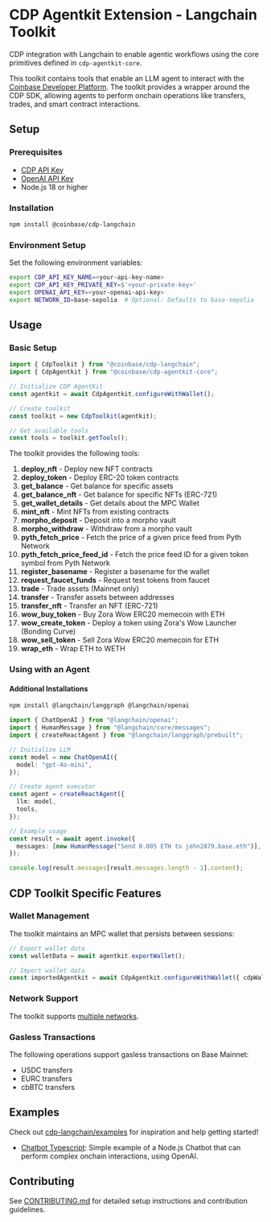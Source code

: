 # CDP Agentkit Extension - Langchain Toolkit

CDP integration with Langchain to enable agentic workflows using the core primitives defined in `cdp-agentkit-core`.

This toolkit contains tools that enable an LLM agent to interact with the [Coinbase Developer Platform](https://docs.cdp.coinbase.com/). The toolkit provides a wrapper around the CDP SDK, allowing agents to perform onchain operations like transfers, trades, and smart contract interactions.

## Setup

### Prerequisites

- [CDP API Key](https://portal.cdp.coinbase.com/access/api)
- [OpenAI API Key](https://platform.openai.com/docs/quickstart#create-and-export-an-api-key)
- Node.js 18 or higher

### Installation

```bash
npm install @coinbase/cdp-langchain
```

### Environment Setup

Set the following environment variables:

```bash
export CDP_API_KEY_NAME=<your-api-key-name>
export CDP_API_KEY_PRIVATE_KEY=$'<your-private-key>'
export OPENAI_API_KEY=<your-openai-api-key>
export NETWORK_ID=base-sepolia  # Optional: Defaults to base-sepolia
```

## Usage

### Basic Setup

```typescript
import { CdpToolkit } from "@coinbase/cdp-langchain";
import { CdpAgentkit } from "@coinbase/cdp-agentkit-core";

// Initialize CDP AgentKit
const agentkit = await CdpAgentkit.configureWithWallet();

// Create toolkit
const toolkit = new CdpToolkit(agentkit);

// Get available tools
const tools = toolkit.getTools();
```

The toolkit provides the following tools:

1.  **deploy_nft**               - Deploy new NFT contracts
2.  **deploy_token**             - Deploy ERC-20 token contracts
3.  **get_balance**              - Get balance for specific assets
4.  **get_balance_nft**          - Get balance for specific NFTs (ERC-721)
5.  **get_wallet_details**       - Get details about the MPC Wallet
6.  **mint_nft**                 - Mint NFTs from existing contracts
7.  **morpho_deposit**           - Deposit into a morpho vault
8.  **morpho_withdraw**          - Withdraw from a morpho vault
9.  **pyth_fetch_price**         - Fetch the price of a given price feed from Pyth Network
10. **pyth_fetch_price_feed_id** - Fetch the price feed ID for a given token symbol from Pyth Network
11. **register_basename**        - Register a basename for the wallet
12. **request_faucet_funds**     - Request test tokens from faucet
13. **trade**                    - Trade assets (Mainnet only)
14. **transfer**                 - Transfer assets between addresses
15. **transfer_nft**             - Transfer an NFT (ERC-721)
16. **wow_buy_token**            - Buy Zora Wow ERC20 memecoin with ETH
17. **wow_create_token**         - Deploy a token using Zora's Wow Launcher (Bonding Curve)
18. **wow_sell_token**           - Sell Zora Wow ERC20 memecoin for ETH
19. **wrap_eth**                 - Wrap ETH to WETH

### Using with an Agent

#### Additional Installations

```bash
npm install @langchain/langgraph @langchain/openai
```

```typescript
import { ChatOpenAI } from "@langchain/openai";
import { HumanMessage } from "@langchain/core/messages";
import { createReactAgent } from "@langchain/langgraph/prebuilt";

// Initialize LLM
const model = new ChatOpenAI({
  model: "gpt-4o-mini",
});

// Create agent executor
const agent = createReactAgent({
  llm: model,
  tools,
});

// Example usage
const result = await agent.invoke({
  messages: [new HumanMessage("Send 0.005 ETH to john2879.base.eth")],
});

console.log(result.messages[result.messages.length - 1].content);
```

## CDP Toolkit Specific Features

### Wallet Management

The toolkit maintains an MPC wallet that persists between sessions:

```typescript
// Export wallet data
const walletData = await agentkit.exportWallet();

// Import wallet data
const importedAgentkit = await CdpAgentkit.configureWithWallet({ cdpWalletData: walletData });
```

### Network Support

The toolkit supports [multiple networks](https://docs.cdp.coinbase.com/cdp-sdk/docs/networks).

### Gasless Transactions

The following operations support gasless transactions on Base Mainnet:
- USDC transfers
- EURC transfers
- cbBTC transfers

## Examples

Check out [cdp-langchain/examples](./examples) for inspiration and help getting started!
- [Chatbot Typescript](./examples/chatbot-typescript/README.md): Simple example of a Node.js Chatbot that can perform complex onchain interactions, using OpenAI.

## Contributing

See [CONTRIBUTING.md](../../CONTRIBUTING.md) for detailed setup instructions and contribution guidelines.

